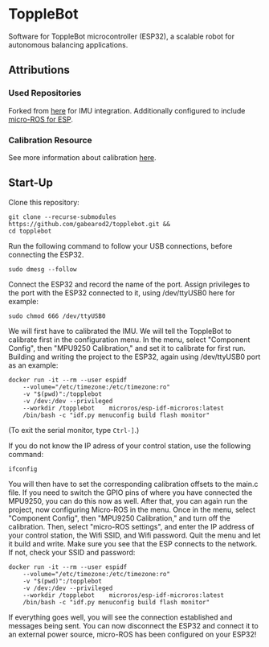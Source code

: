 # ToppleBot

Software for ToppleBot microcontroller (ESP32), a scalable robot for autonomous balancing applications.

## Attributions

### Used Repositories

Forked from [here](https://github.com/miniben-90/mpu9250) for IMU integration. Additionally configured to include [micro-ROS for ESP](https://github.com/micro-ROS/micro_ros_espidf_component.git). 

### Calibration Resource

See more information about calibration [here](https://github.com/miniben-90/mpu9250).

## Start-Up

Clone this repository:

```
git clone --recurse-submodules https://github.com/gabearod2/topplebot.git &&
cd topplebot
```

Run the following command to follow your USB connections, before connecting the ESP32.

```
sudo dmesg --follow
```

Connect the ESP32 and record the name of the port. Assign privileges to the port with the ESP32 connected to it, using /dev/ttyUSB0 here for example:
```
sudo chmod 666 /dev/ttyUSB0
```

We will first have to calibrated the IMU. We will tell the ToppleBot to calibrate first in the configuration menu. In the menu, select "Component Config", then "MPU9250 Calibration," and set it to calibrate for first run. Building and writing the project to the ESP32, again using /dev/ttyUSB0 port as an example:

```
docker run -it --rm --user espidf
 	--volume="/etc/timezone:/etc/timezone:ro" 	
    -v "$(pwd)":/topplebot 	
    -v /dev:/dev --privileged
    --workdir /topplebot	microros/esp-idf-microros:latest
    /bin/bash -c "idf.py menuconfig build flash monitor"
```
(To exit the serial monitor, type `Ctrl-]`.)

If you do not know the IP adress of your control station, use the following command:

```
ifconfig
```

You will then have to set the corresponding calibration offsets to the main.c file. If you need to switch the GPIO pins of where you have connected the MPU9250, you can do this now as well. After that, you can again run the project, now configuring Micro-ROS in the menu. Once in the menu, select "Component Config", then "MPU9250 Calibration," and turn off the calibration. Then, select "micro-ROS settings", and enter the IP address of your control station, the Wifi SSID, and Wifi password. Quit the menu and let it build and write. Make sure you see that the ESP connects to the network. If not, check your SSID and password:

```
docker run -it --rm --user espidf
 	--volume="/etc/timezone:/etc/timezone:ro" 	
    -v "$(pwd)":/topplebot 	
    -v /dev:/dev --privileged
    --workdir /topplebot	microros/esp-idf-microros:latest
    /bin/bash -c "idf.py menuconfig build flash monitor"
```
If everything goes well, you will see the connection established and messages being sent. You can now disconnect the ESP32 and connect it to an external power source, micro-ROS has been configured on your ESP32!

